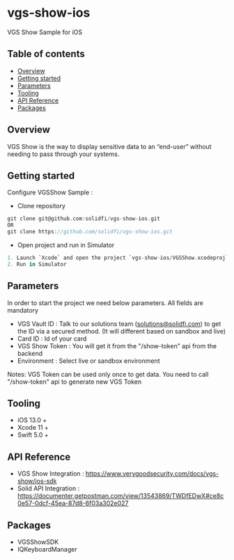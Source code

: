 # vgs-show-ios
VGS Show Sample for iOS


## Table of contents
- [Overview](#overview)
- [Getting started](#getting-started)
- [Parameters](#parameters)
- [Tooling](#tooling)
- [API Reference](#api-reference)
- [Packages](#third-party-libraries)


## Overview
VGS Show is the way to display sensitive data to an “end-user” without needing to pass through your systems.

## Getting started
Configure VGSShow Sample :
- Clone repository
```groovy
git clone git@github.com:solidfi/vgs-show-ios.git 
OR
git clone https://github.com/solidfi/vgs-show-ios.git
```
- Open project and run in Simulator
```groovy
1. Launch `Xcode` and open the project `vgs-show-ios/VGSShow.xcodeproj`
2. Run in Simulator
```

## Parameters

In order to start the project we need below parameters. All fields are mandatory

- VGS Vault ID : Talk to our solutions team (solutions@solidfi.com) to get the ID via a secured method. (It will different based on sandbox and live)
- Card ID : Id of your card
- VGS Show Token : You will get it from the "/show-token" api from the backend
- Environment :  Select live or sandbox environment

Notes: VGS Token can be used only once to get data. You need to call "/show-token" api to generate new VGS Token    

## Tooling
- iOS 13.0 +
- Xcode 11 +
- Swift 5.0 +

## API Reference
- VGS Show Integration : https://www.verygoodsecurity.com/docs/vgs-show/ios-sdk
- Solid API Integration : https://documenter.getpostman.com/view/13543869/TWDfEDwX#ce8c0e57-0dcf-45ea-87d8-6f03a302e027

## Packages
- VGSShowSDK
- IQKeyboardManager

